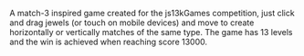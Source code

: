 A match-3 inspired game created for the js13kGames competition, just click and drag jewels (or touch on mobile devices) and move to create horizontally or vertically matches of the same type. The game has 13 levels and the win is achieved when reaching score 13000.